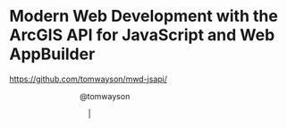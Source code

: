 <h1 style="margin-top: 240px;">Modern Web Development with the ArcGIS API for JavaScript and Web AppBuilder</h1>

https://github.com/tomwayson/mwd-jsapi/

<div style="width: 50%; margin: auto">
    <p>
        @tomwayson
    </p>
    <p>
        <a style="margin-right:15px;vertical-align:middle;font-size:1.75em;" href="https://github.com/tomwayson"><i class="fa fa-github" title="GitHub"></i></a>
        |
        <a style="margin-left:15px;vertical-align:middle;font-size:1.75em;" href="https://twitter.com/tomwayson"><i class="fa fa-twitter" title="Twitter"></i></a>
    </p>
</div>
